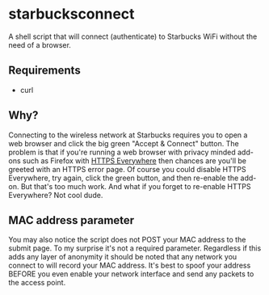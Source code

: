# starbucksconnect

A shell script that will connect (authenticate) to Starbucks WiFi without the
need of a browser.

## Requirements

* curl

## Why?

Connecting to the wireless network at Starbucks requires you to open a web
browser and click the big green "Accept & Connect" button.  The problem is that
if you're running a web browser with privacy minded add-ons such as Firefox
with [HTTPS Everywhere](https://www.eff.org/https-everywhere) then chances are
you'll be greeted with an HTTPS error page. Of course you could disable HTTPS
Everywhere, try again, click the green button, and then re-enable the add-on.
But that's too much work. And what if you forget to re-enable HTTPS Everywhere?
Not cool dude.

## MAC address parameter

You may also notice the script does not POST your MAC address to the submit
page. To my surprise it's not a required parameter. Regardless if this adds any
layer of anonymity it should be noted that any network you connect to will
record your MAC address. It's best to spoof your address BEFORE you even
enable your network interface and send any packets to the access point.
